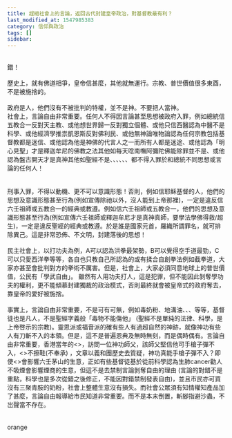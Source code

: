 ```yaml
---
title: 趕絕社會上的言論，返回古代封建皇帝政治，對基督教最有利？
last_modified_at: 1547985383
category: 信仰與政治
tags: []
sidebar: 
---
```


<br/> 錯！<br/><br/> 歷史上，就有佛道相爭，皇帝信甚麼，其他就無運行。宗教、普世價值很多東酉，不是被施捨的。<br/><br/> 政府是人，他們沒有不被批判的特權，並不是神。不要把人當神。<!--more--><br/>社會上，言論自由非常重要。任何人不得因言論甚至思想被政府入罪，例如總統信五教合一反對天主教、或他想世界歸一反對獨立個體、或他只信西醫認為中醫不是科學、或他經濟學推祟凱恩斯反對佛利民、或他無神論唯物論認為任何宗教包括基督教都是迷信、或他認為他是神佛的代言人之一而所有人都是迷途、或他認為「明心見聖」才是釋迦牟尼的佛教之法其他如每天唸南嘸阿彌陀佛能除罪並不是、或他認為盤古開天才是真神其他如聖經不是、、、、、、都不得入罪於和總統不同思想或言論的任何人！<br/><br/><br/>刑事入罪，不得以動機、更不可以意識形態！否則，例如信耶穌基督的人，他們的思想及意識形態甚至行為(例如宣傳除祂以外，沒人能到上帝那裡)，一定是違反信六壬祖師或五教合一的經典或教遵。例如信六壬祖師或五教合一，他們的思想及意識形態甚至行為(例如宣傳六壬祖師或釋迦牟尼才是真神真師，要學法學佛得救/超生)，一定是違反聖經的經典或教遵。於是誰是國家元首，羅織所謂罪名，就可排除異己。這是非常恐佈、不文明，封建落後的思想！<br/><br/>民主社會上，以打功夫為例，A可以認為洪拳最架勢，B可以覺得空手道最勁，C可以只愛西洋拳等等，各自也只教自己所認為的或有揉合自創拳法例如截拳道，大家亦甚至會批判對方的拳術不厲害。但是，社會上，大家必須同意地球上的普世價值，公民有「學武自由」。 雖然有人用功夫打人，這是犯罪，但不能因此剝奪學功夫的權利，更不能傾慕封建獨裁的政治模式，否則最終就會被皇帝式的政府奪去，靠皇帝的愛好被施捨。<br/><br/>事實上，言論自由非常重要，不是可有可無，例如毒奶粉、地溝油、、、等等，基督徒也是凡人，不是聖經字義般「毒物不能傷他」 (聖經不是單純的法律、科學，是上帝啓示的宗教)。靈恩派或福音派的確有些人有過超自然的神跡，就像神功有些人有刀斬不入的本領。但是，這不是普遍恩典及無時無刻，而是偶時偶有。言論自由非常重要，香港當年的&lt;&gt;，訪問一位神功師父，該師父堅信他可手槍子彈不入，&lt;&gt;不擦鞋(不奉承) ，文章以義和團歷史去質疑，神功真能手槍子彈不入？即使&lt;&gt;會影響六壬茅山的生意，正如有些基督徒基於從前科學認為生肺cancer勸人不吸煙會影響煙商的生意，但這不是去禁制言論剝奪自由的理由 (言論的對錯不是重點，科學也是多次從錯之後修正，不能因對錯禁制發表自由)，並且市民亦可買沒有三聚青胺的奶粉，社會上整體生意沒有損失。而社會公眾須有知情權知產品加了甚麼，言論自由報導給市民知道非常重要。而不是本末倒置，斬腳指避沙蟲，不岀聲當不存在。<br/><br/><br/>orange<br/>